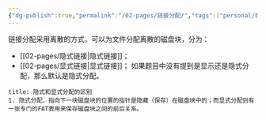 ```yaml
---
{"dg-publish":true,"permalink":"/02-pages/链接分配/","tags":["personal/blog","os/file"]}
---
```


链接分配采用离散的方式，可以为文件分配离散的磁盘块，分为：
- [[02-pages/隐式链接\|隐式链接]]；
- [[02-pages/显式链接\|显式链接]]；
如果题目中没有提到是显示还是隐式分配，那么默认是隐式分配。

```ad-note
title: 隐式和显式分配的区别
1. 隐式分配，指向下一块磁盘块的位置的指针是隐藏（保存）在磁盘块中的；而显式分配则有一张专门的FAT表用来保存磁盘块之间的前后关系。
```
